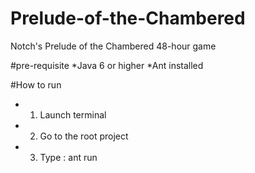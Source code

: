 Prelude-of-the-Chambered
========================

Notch's Prelude of the Chambered 48-hour game

#pre-requisite
*Java 6 or higher
*Ant installed

#How to run 
* 1) Launch terminal
* 2) Go to the root project 
* 3) Type : ant run


